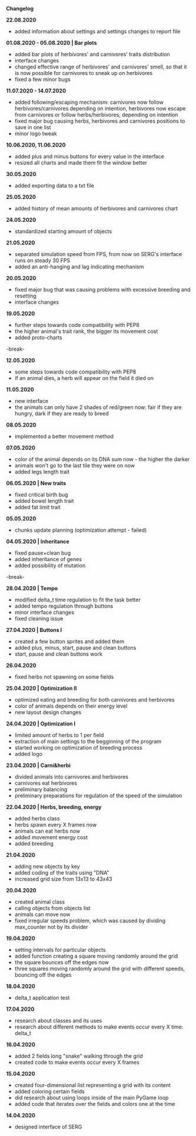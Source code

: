 **Changelog**


**22.08.2020**
- added information about settings and settings changes to report file


**01.08.2020 - 05.08.2020
| Bar plots**
- added bar plots of herbivores' and carnivores' traits distribution
- interface changes
- changed effective range of herbivores' and carnivores' smell, so that it is now possible for carnivores to sneak up on herbivores
- fixed a few minor bugs


**11.07.2020 - 14.07.2020**
- added following/escaping mechanism: carnivores now follow herbivores/carnivores depending on intention, herbivores now escape from carnivores or follow herbs/herbivores, depending on intention
- fixed major bug causing herbs, herbivores and carnivores positions to save in one list
- minor logo tweak


**10.06.2020, 11.06.2020**
- added plus and minus buttons for every value in the interface
- resized all charts and made them fit the window better


**30.05.2020**
- added exporting data to a txt file


**25.05.2020**
- added history of mean amounts of herbivores and carnivores chart


**24.05.2020**
- standardized starting amount of objects


**21.05.2020**
- separated simulation speed from FPS, from now on SERG's interface runs on steady 30 FPS
- added an anti-hanging and lag indicating mechanism


**20.05.2020**
- fixed major bug that was causing problems with excessive breeding and resetting
- interface changes


**19.05.2020**
- further steps towards code compatibility with PEP8
- the higher animal's trait rank, the bigger its movement cost
- added proto-charts


-break-


**12.05.2020**
- some steps towards code compatibility with PEP8
- if an animal dies, a herb will appear on the field it died on


**11.05.2020**
- new interface
- the animals can only have 2 shades of red/green now:
      fair if they are hungry,
      dark if they are ready to breed


**08.05.2020**
- implemented a better movement method


**07.05.2020**
- color of the animal depends on its DNA sum now - the higher the darker
- animals won't go to the last tile they were on now
- added legs length trait


**06.05.2020
| New traits**
- fixed critical birth bug 
- added bowel length trait
- added fat limit trait


**05.05.2020**
- chunks update planning (optimization attempt - failed)


**04.05.2020
| Inheritance**
- fixed pause+clean bug
- added inheritance of genes
- added possibility of mutation


-break-


**28.04.2020
| Tempo**
- modified delta_t time regulation to fit the task better
- added tempo regulation through buttons
- minor interface changes
- fixed cleaning issue


**27.04.2020
| Buttons I**
- created a few button sprites and added them
- added plus, minus, start, pause and clean buttons
- start, pause and clean buttons work


**26.04.2020**
- fixed herbs not spawning on some fields


**25.04.2020
| Optimization II**
- optimized eating and breeding for both carnivores and herbivores
- color of animals depends on their energy level
- new layout design changes


**24.04.2020
| Optimization I**
- limited amount of herbs to 1 per field
- extraction of main settings to the begginning of the program
- started working on optimization of breeding process
- added logo


**23.04.2020
| Carni&herbi**
- divided animals into carnivores and herbivores
- carnivores eat herbivores
- preliminary balancing
- preliminary preparations for regulation of the speed of the simulation


**22.04.2020
| Herbs, breeding, energy**
- added herbs class
- herbs spawn every X frames now
- animals can eat herbs now
- added movement energy cost
- added breeding


**21.04.2020**
- adding new objects by key
- added coding of the traits using "DNA"
- increased grid size from 13x13 to 43x43


**20.04.2020**
- created animal class
- calling objects from objects list
- animals can move now
- fixed irregular speeds problem, which was caused by dividing max_counter not by its divider


**19.04.2020**
- setting intervals for particular objects
- added function creating a square moving randomly around the grid
- the square bounces off the edges now
- three squares moving randomly around the grid with different speeds, bouncing off the edges


**18.04.2020**
- delta_t application test


**17.04.2020**
- research about classes and its uses
- research about different methods to make events occur every X time: delta_t


**16.04.2020**
- added 2 fields long "snake" walking through the grid
- created code to make events occur every X frames


**15.04.2020**
- created four-dimensional list representing a grid with its content
- added coloring certain fields
- did research about using loops inside of the main PyGame loop
- added code that iterates over the fields and colors one at the time


**14.04.2020**
- designed interface of SERG
